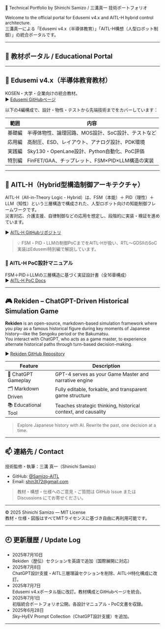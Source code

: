 🧠 Technical Portfolio by Shinichi Samizo / 三溝真一 技術ポートフォリオ

Welcome to the official portal for Edusemi v4.x and AITL-H hybrid control architecture.  
三溝真一による「Edusemi v4.x（半導体教育）」「AITL-H構想（人型ロボット制御）」の統合ポータルです。

---

## 🔗 教材ポータル / Educational Portal

---

## 📘 Edusemi v4.x（半導体教育教材）

KOSEN・大学・企業向けの統合教材。  
▶︎ [Edusemi GitHubページ](https://github.com/Samizo-AITL/Edusemi-v4x)

以下の4編構成で、設計・物性・テストから先端技術までをカバーしています：

| 範囲 | 内容 |
|------|------|
| 基礎編 | 半導体物性、論理回路、MOS設計、SoC設計、テストなど |
| 応用編 | 高耐圧、ESD、レイアウト、アナログ設計、PDK環境 |
| 実践編 | Sky130・OpenLane設計、Python自動化、PoC評価 |
| 特別編 | FinFET/GAA、チップレット、FSM×PID×LLM構造の実装 |

---

## 🤖 AITL-H（Hybrid型構造制御アーキテクチャ）

AITL-H（All-in-Theory Logic - Hybrid）は、FSM（本能）＋ PID（理性）＋ LLM（知性）という三層構造で構成された、人型ロボット向けの知能制御フレームワークです。  
災害対応、介護支援、自律制御などの応用を想定し、段階的に実装・検証を進めています。

▶︎ [AITL-H GitHubリポジトリ](https://github.com/Samizo-AITL/AITL-H)

> 💡 FSM・PID・LLMの制御PoCまでをAITL-Hが扱い、RTL〜GDSIIのSoC実装はEdusemi特別編で解説しています。

### 📘 AITL-H PoC設計マニュアル

FSM＋PID＋LLMの三層構造に基づく実証設計書（全16章構成）  
▶︎ [AITL-H PoC Docs](https://samizo-aitl.github.io/AITL-H/#/)

---

## 🎮 Rekiden – ChatGPT-Driven Historical Simulation Game

**Rekiden** is an open-source, markdown-based simulation framework where you play as a famous historical figure during key moments of Japanese history—like the Sengoku period or the Bakumatsu.  
You interact with ChatGPT, who acts as a game master, to experience alternate historical paths through turn-based decision-making.

▶︎ [Rekiden GitHub Repository](https://github.com/Samizo-AITL/Rekiden)

| Feature             | Description                                               |
|---------------------|-----------------------------------------------------------|
| 🤖 ChatGPT Gameplay  | GPT-4 serves as your Game Master and narrative engine     |
| 🗂️ Markdown Driven   | Fully editable, forkable, and transparent game structure  |
| 📚 Educational Tool | Teaches strategic thinking, historical context, and causality |

> Explore Japanese history with AI. Rewrite the past, one decision at a time.

---

## 📫 連絡先 / Contact

技術監修・執筆：三溝 真一（Shinichi Samizo）

- GitHub: [@Samizo-AITL](https://github.com/Samizo-AITL)
- Email: shin3t72@gmail.com

> 教材・構想・仕様へのご意見・ご質問は GitHub Issue または Discussions にてお寄せください。

---

© 2025 Shinichi Samizo — MIT License  
教材・仕様・図版はすべてMITライセンスに基づき自由に再利用可能です。

---

## 🕘 更新履歴 / Update Log

- 2025年7月10日  
  Rekiden（歴伝）セクションを英語で追加（国際展開に対応）
- 2025年7月8日  
  ChatGPT設計支援・AITL三層理論セクションを削除、AITL-H特化構成に改訂。
- 2025年7月7日  
  Edusemi v4.xポータル版に改訂。教材構成とGitHubページを統合。
- 2025年7月1日  
  初版統合ポートフォリオ公開。各設計マニュアル・PoC文書を収録。
- 2025年6月28日  
  Sky-HyEV Prompt Collection（ChatGPT設計支援）を追加。

---
